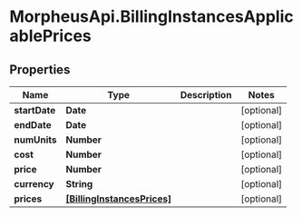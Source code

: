 # MorpheusApi.BillingInstancesApplicablePrices

## Properties

Name | Type | Description | Notes
------------ | ------------- | ------------- | -------------
**startDate** | **Date** |  | [optional] 
**endDate** | **Date** |  | [optional] 
**numUnits** | **Number** |  | [optional] 
**cost** | **Number** |  | [optional] 
**price** | **Number** |  | [optional] 
**currency** | **String** |  | [optional] 
**prices** | [**[BillingInstancesPrices]**](BillingInstancesPrices.md) |  | [optional] 


